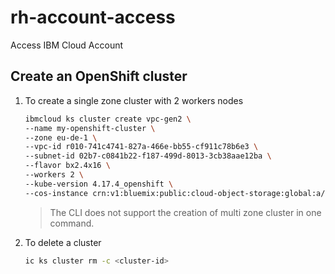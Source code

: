 # rh-account-access

Access IBM Cloud Account

## Create an OpenShift cluster

1. To create a single zone cluster with 2 workers nodes

    ```sh
    ibmcloud ks cluster create vpc-gen2 \
    --name my-openshift-cluster \
    --zone eu-de-1 \
    --vpc-id r010-741c4741-827a-466e-bb55-cf911c78b6e3 \
    --subnet-id 02b7-c0841b22-f187-499d-8013-3cb38aae12ba \
    --flavor bx2.4x16 \
    --workers 2 \
    --kube-version 4.17.4_openshift \
    --cos-instance crn:v1:bluemix:public:cloud-object-storage:global:a/8361e44f30ef4519bf3272a50c2008b6:ee7986d3-f9ab-404c-a880-2763ea3ce29c::
    ```

    > The CLI does not support the creation of multi zone cluster in one command.

1. To delete a cluster

    ```sh
    ic ks cluster rm -c <cluster-id>
    ```
